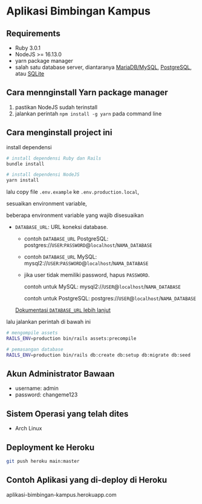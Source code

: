 # Aplikasi Bimbingan Kampus

## Requirements

- Ruby 3.0.1
- NodeJS >= 16.13.0
- yarn package manager 
- salah satu database server, diantaranya [MariaDB/MySQL](https://mariadb.org/download/), [PostgreSQL](https://www.postgresql.org/), atau [SQLite](https://www.sqlite.org/)

## Cara mennginstall Yarn package manager

1. pastikan NodeJS sudah terinstall
2. jalankan perintah `npm install -g yarn` pada command line

## Cara menginstall project ini

install dependensi

```bash
# install dependensi Ruby dan Rails 
bundle install

# install dependensi NodeJS
yarn install
```

lalu copy file `.env.example` ke `.env.production.local`,

sesuaikan environment variable,

beberapa environment variable yang wajib disesuaikan

- `DATABASE_URL`: URL koneksi database.

  - contoh `DATABASE_URL` PostgreSQL: postgres://`USER`:`PASSWORD`@`localhost`/`NAMA_DATABASE`

  - contoh `DATABASE_URL` MySQL: mysql2://`USER`:`PASSWORD`@`localhost`/`NAMA_DATABASE`

  - jika user tidak memiliki password, hapus `PASSWORD`.
    
    contoh untuk MySQL: mysql2://`USER`@`localhost`/`NAMA_DATABASE`

    contoh untuk PostgreSQL: postgres://`USER`@`localhost`/`NAMA_DATABASE`

   [Dokumentasi `DATABASE_URL` lebih lanjut](https://blog.arkency.com/database-url-examples-for-rails-db-connection-strings/)

lalu jalankan perintah di bawah ini

```bash
# mengompile assets
RAILS_ENV=production bin/rails assets:precompile

# pemasangan database
RAILS_ENV=production bin/rails db:create db:setup db:migrate db:seed
```

## Akun Administrator Bawaan

- username: admin
- password: changeme123

## Sistem Operasi yang telah dites

- Arch Linux

## Deployment ke Heroku

```bash
git push heroku main:master
```

## Contoh Aplikasi yang di-deploy di Heroku

aplikasi-bimbingan-kampus.herokuapp.com
